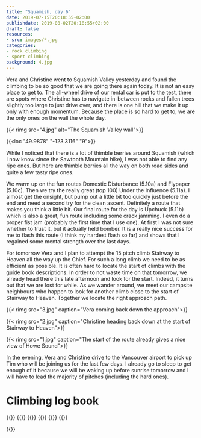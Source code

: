 ```yaml
---
title: "Squamish, day 6"
date: 2019-07-15T20:18:55+02:00
publishdate: 2019-08-02T20:18:55+02:00
draft: false
resources:
- src: images/*.jpg
categories:
- rock climbing
- sport climbing
background: 4.jpg
---
```


Vera and Christine went to Squamish Valley yesterday and found the climbing to
be so good that we are going there again today. It is not an easy place to get
to. The all-wheel drive of our rental car is put to the test, there are spots
where Christine has to navigate in-between rocks and fallen trees slightly too
large to just drive over, and there is one hill that we make it up only with
enough momentum. Because the place is so hard to get to, we are the only ones
on the wall the whole day.

{{< rimg src="4.jpg" alt="The Squamish Valley wall">}}

{{<loc "49.9878" "-123.3116" "9">}}

While I noticed that there is a lot of thimble berries around Squamish (which
I now know since the Sawtooth Mountain hike), I was not able to find any ripe
ones. But here are thimble berries all the way on both road sides and quite
a few tasty ripe ones.

We warm up on the fun routes Domestic Disturbance (5.10a) and Flypaper (5.10c).
Then we try the really great (top 100) Under the Influence (5.11a). I almost
get the onsight, but pump out a little bit too quickly just before the end and
need a second try for the clean ascent. Definitely a route that makes you
think a little bit. Our final route for the day is Upchuck (5.11b) which is
also a great, fun route including some crack jamming. I even do a proper
fist jam (probably the first time that I use one). At first I was not sure
whether to trust it, but it actually held bomber. It is a really nice success
for me to flash this route (I think my hardest flash so far) and shows that
I regained some mental strength over the last days.

For tomorrow Vera and I plan to attempt the 15 pitch climb Stairway to Heaven
all the way up the Chief. For such a long climb we need to be as efficient as
possible. It is often hard to locate the start of climbs with the guide book
descriptions. In order to not waste time on that tomorrow, we already head there
this late afternoon and look for the start. Indeed, it turns out that we are
lost for while. As we wander around, we meet our campsite neighbours who happen
to look for another climb close to the start of Stairway to Heaven. Together we
locate the right approach path.

{{< rimg src="3.jpg" caption="Vera coming back down the approach">}}

{{< rimg src="2.jpg" caption="Christine heading back down at the start of Stairway to Heaven">}}

{{< rimg src="1.jpg" caption="The start of the route already gives a nice view of Howe Sound">}}

In the evening, Vera and Christine drive to the Vancouver airport to pick up Tim
who will be joining us for the last few days. I already go to sleep to get
enough of it because we will be waking up before sunrise tomorrow and I will
have to lead the majority of pitches (including the hard ones).


# Climbing log book

{{<climbs>}}
{{<climb name="Domestic Disturbance" style="onsight" grade="5.10a">}}
{{<climb name="Flypaper" style="onsight" grade="5.10c">}}
{{<climb name="Under the Influence" style="redpoint" grade="5.11a">}}
{{<climb name="Upchuck" style="flash" grade="5.11b">}}
{{</climbs>}}

{{<nextday>}}
